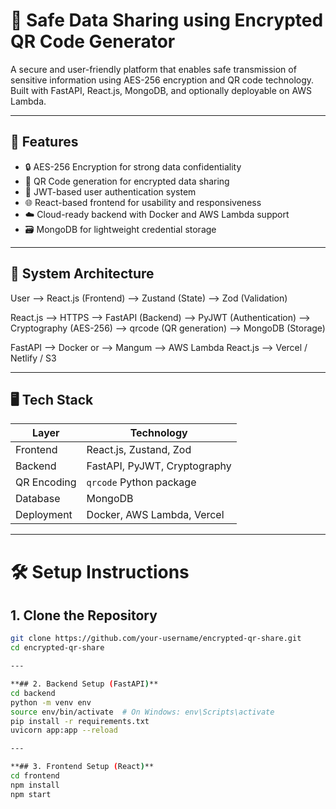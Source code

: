 # 🔐 Safe Data Sharing using Encrypted QR Code Generator

A secure and user-friendly platform that enables safe transmission of sensitive information using AES-256 encryption and QR code technology. Built with FastAPI, React.js, MongoDB, and optionally deployable on AWS Lambda.

---

## 🚀 Features

- 🔒 AES-256 Encryption for strong data confidentiality
- 📲 QR Code generation for encrypted data sharing
- 👥 JWT-based user authentication system
- 🌐 React-based frontend for usability and responsiveness
- ☁️ Cloud-ready backend with Docker and AWS Lambda support
- 🗃️ MongoDB for lightweight credential storage

---

## 🧱 System Architecture

User --> React.js (Frontend)
--> Zustand (State)
--> Zod (Validation)

React.js --> HTTPS --> FastAPI (Backend)
--> PyJWT (Authentication)
--> Cryptography (AES-256)
--> qrcode (QR generation)
--> MongoDB (Storage)

FastAPI --> Docker or --> Mangum --> AWS Lambda
React.js --> Vercel / Netlify / S3


---

## 🖥️ Tech Stack

| Layer       | Technology                   |
|-------------|------------------------------|
| Frontend    | React.js, Zustand, Zod       |
| Backend     | FastAPI, PyJWT, Cryptography |
| QR Encoding | `qrcode` Python package      |
| Database    | MongoDB                      |
| Deployment  | Docker, AWS Lambda, Vercel   |

---

# 🛠️ Setup Instructions

## 1. Clone the Repository

```bash
git clone https://github.com/your-username/encrypted-qr-share.git
cd encrypted-qr-share

---

**## 2. Backend Setup (FastAPI)**
cd backend
python -m venv env
source env/bin/activate  # On Windows: env\Scripts\activate
pip install -r requirements.txt
uvicorn app:app --reload

---

**## 3. Frontend Setup (React)**
cd frontend
npm install
npm start
